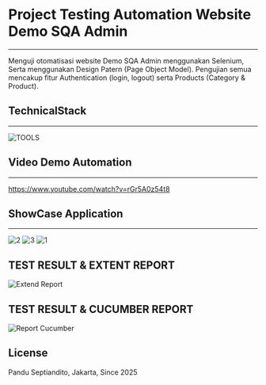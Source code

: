 # Project Testing Automation Website Demo SQA Admin
------------------------
Menguji otomatisasi website Demo SQA Admin menggunakan Selenium, Serta menggunakan Design Patern (Page Object Model). Pengujian semua mencakup fitur Authentication 
(login, logout) serta Products (Category & Product).

## TechnicalStack 
------------------------
![TOOLS](https://github.com/user-attachments/assets/111446b4-9873-4caf-a15d-92f410dc5aac)

## Video Demo Automation
------------------------
https://www.youtube.com/watch?v=rGr5A0z54t8

## ShowCase Application
-------------------------
![2](https://github.com/user-attachments/assets/def8c2a7-75a7-48d5-a397-8bf76e754088)
![3](https://github.com/user-attachments/assets/e25088a2-936e-457e-993b-bce72e547ad6)
![1](https://github.com/user-attachments/assets/9a904fa5-f3bf-4849-b5b1-685fe7ce5209)


TEST RESULT & EXTENT REPORT
--------------------------
![Extend Report](https://github.com/user-attachments/assets/458ab12b-fdd2-46a5-8755-1e1d06d5278c)


TEST RESULT & CUCUMBER REPORT
--------------------------
![Report Cucumber](https://github.com/user-attachments/assets/69d071ab-8ab9-4b8d-aec5-bdc9c5c87f59)


## License
Pandu Septiandito, Jakarta, Since 2025
